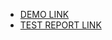- [DEMO LINK](https://Smikhotur.github.io/layout_hello-world/) <br>
- [TEST REPORT LINK](https://Smikhotur.github.io/layout_hello-world/report/html_report/)
